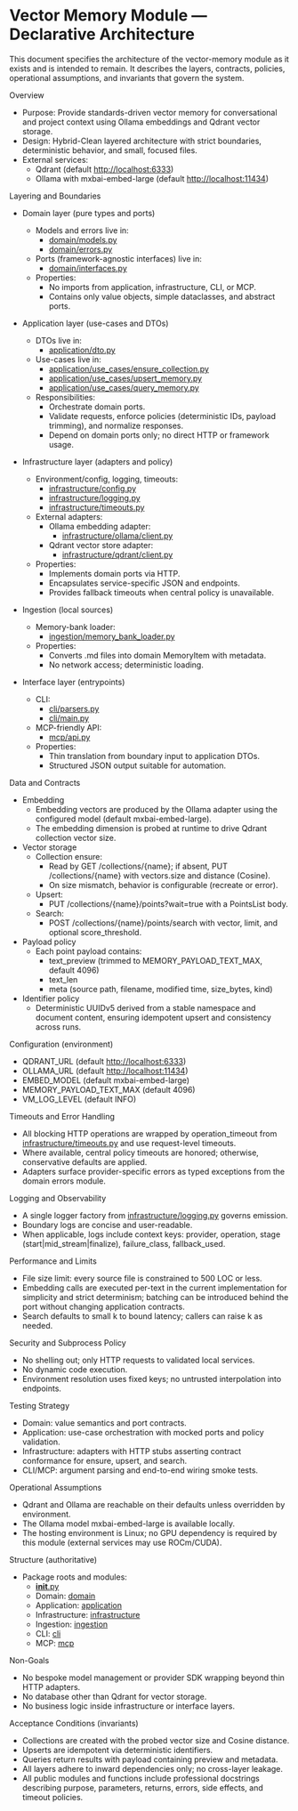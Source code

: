 # Vector Memory Module — Declarative Architecture

This document specifies the architecture of the vector-memory module as it exists and is intended to remain. It describes the layers, contracts, policies, operational assumptions, and invariants that govern the system.

Overview

- Purpose: Provide standards-driven vector memory for conversational and project context using Ollama embeddings and Qdrant vector storage.
- Design: Hybrid-Clean layered architecture with strict boundaries, deterministic behavior, and small, focused files.
- External services:
  - Qdrant (default <http://localhost:6333>)
  - Ollama with mxbai-embed-large (default <http://localhost:11434>)

Layering and Boundaries

- Domain layer (pure types and ports)
  - Models and errors live in:
    - [domain/models.py](domain/models.py)
    - [domain/errors.py](domain/errors.py)
  - Ports (framework-agnostic interfaces) live in:
    - [domain/interfaces.py](domain/interfaces.py)
  - Properties:
    - No imports from application, infrastructure, CLI, or MCP.
    - Contains only value objects, simple dataclasses, and abstract ports.

- Application layer (use-cases and DTOs)
  - DTOs live in:
    - [application/dto.py](application/dto.py)
  - Use-cases live in:
    - [application/use_cases/ensure_collection.py](application/use_cases/ensure_collection.py)
    - [application/use_cases/upsert_memory.py](application/use_cases/upsert_memory.py)
    - [application/use_cases/query_memory.py](application/use_cases/query_memory.py)
  - Responsibilities:
    - Orchestrate domain ports.
    - Validate requests, enforce policies (deterministic IDs, payload trimming), and normalize responses.
    - Depend on domain ports only; no direct HTTP or framework usage.

- Infrastructure layer (adapters and policy)
  - Environment/config, logging, timeouts:
    - [infrastructure/config.py](infrastructure/config.py)
    - [infrastructure/logging.py](infrastructure/logging.py)
    - [infrastructure/timeouts.py](infrastructure/timeouts.py)
  - External adapters:
    - Ollama embedding adapter:
      - [infrastructure/ollama/client.py](infrastructure/ollama/client.py)
    - Qdrant vector store adapter:
      - [infrastructure/qdrant/client.py](infrastructure/qdrant/client.py)
  - Properties:
    - Implements domain ports via HTTP.
    - Encapsulates service-specific JSON and endpoints.
    - Provides fallback timeouts when central policy is unavailable.

- Ingestion (local sources)
  - Memory-bank loader:
    - [ingestion/memory_bank_loader.py](ingestion/memory_bank_loader.py)
  - Properties:
    - Converts .md files into domain MemoryItem with metadata.
    - No network access; deterministic loading.

- Interface layer (entrypoints)
  - CLI:
    - [cli/parsers.py](cli/parsers.py)
    - [cli/main.py](cli/main.py)
  - MCP-friendly API:
    - [mcp/api.py](mcp/api.py)
  - Properties:
    - Thin translation from boundary input to application DTOs.
    - Structured JSON output suitable for automation.

Data and Contracts

- Embedding
  - Embedding vectors are produced by the Ollama adapter using the configured model (default mxbai-embed-large).
  - The embedding dimension is probed at runtime to drive Qdrant collection vector size.
- Vector storage
  - Collection ensure:
    - Read by GET /collections/{name}; if absent, PUT /collections/{name} with vectors.size and distance (Cosine).
    - On size mismatch, behavior is configurable (recreate or error).
  - Upsert:
    - PUT /collections/{name}/points?wait=true with a PointsList body.
  - Search:
    - POST /collections/{name}/points/search with vector, limit, and optional score_threshold.
- Payload policy
  - Each point payload contains:
    - text_preview (trimmed to MEMORY_PAYLOAD_TEXT_MAX, default 4096)
    - text_len
    - meta (source path, filename, modified time, size_bytes, kind)
- Identifier policy
  - Deterministic UUIDv5 derived from a stable namespace and document content, ensuring idempotent upsert and consistency across runs.

Configuration (environment)

- QDRANT_URL (default <http://localhost:6333>)
- OLLAMA_URL (default <http://localhost:11434>)
- EMBED_MODEL (default mxbai-embed-large)
- MEMORY_PAYLOAD_TEXT_MAX (default 4096)
- VM_LOG_LEVEL (default INFO)

Timeouts and Error Handling

- All blocking HTTP operations are wrapped by operation_timeout from [infrastructure/timeouts.py](infrastructure/timeouts.py) and use request-level timeouts.
- Where available, central policy timeouts are honored; otherwise, conservative defaults are applied.
- Adapters surface provider-specific errors as typed exceptions from the domain errors module.

Logging and Observability

- A single logger factory from [infrastructure/logging.py](infrastructure/logging.py) governs emission.
- Boundary logs are concise and user-readable.
- When applicable, logs include context keys: provider, operation, stage (start|mid_stream|finalize), failure_class, fallback_used.

Performance and Limits

- File size limit: every source file is constrained to 500 LOC or less.
- Embedding calls are executed per-text in the current implementation for simplicity and strict determinism; batching can be introduced behind the port without changing application contracts.
- Search defaults to small k to bound latency; callers can raise k as needed.

Security and Subprocess Policy

- No shelling out; only HTTP requests to validated local services.
- No dynamic code execution.
- Environment resolution uses fixed keys; no untrusted interpolation into endpoints.

Testing Strategy

- Domain: value semantics and port contracts.
- Application: use-case orchestration with mocked ports and policy validation.
- Infrastructure: adapters with HTTP stubs asserting contract conformance for ensure, upsert, and search.
- CLI/MCP: argument parsing and end-to-end wiring smoke tests.

Operational Assumptions

- Qdrant and Ollama are reachable on their defaults unless overridden by environment.
- The Ollama model mxbai-embed-large is available locally.
- The hosting environment is Linux; no GPU dependency is required by this module (external services may use ROCm/CUDA).

Structure (authoritative)

- Package roots and modules:
  - [__init__.py](__init__.py)
  - Domain: [domain](domain/__init__.py)
  - Application: [application](application/__init__.py)
  - Infrastructure: [infrastructure](infrastructure/__init__.py)
  - Ingestion: [ingestion](ingestion/__init__.py)
  - CLI: [cli](cli/__init__.py)
  - MCP: [mcp](mcp/__init__.py)

Non-Goals

- No bespoke model management or provider SDK wrapping beyond thin HTTP adapters.
- No database other than Qdrant for vector storage.
- No business logic inside infrastructure or interface layers.

Acceptance Conditions (invariants)

- Collections are created with the probed vector size and Cosine distance.
- Upserts are idempotent via deterministic identifiers.
- Queries return results with payload containing preview and metadata.
- All layers adhere to inward dependencies only; no cross-layer leakage.
- All public modules and functions include professional docstrings describing purpose, parameters, returns, errors, side effects, and timeout policies.

